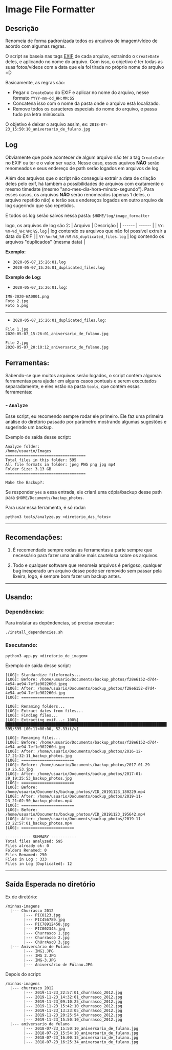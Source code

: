 Image File Formatter
==============

## Descrição
Renomeia de forma padronizada todos os arquivos de imagem/vídeo de acordo com algumas regras.

O script se baseia nas tags [EXIF](https://en.wikipedia.org/wiki/Exif) de cada arquivo, extraindo o `CreateDate` deles, e aplicando no nome do arquivo. Com isso, o objetivo é ter todas as suas fotos/vídeos com a data que ela foi tirada no próprio nome do arquivo =D

Basicamente, as regras são:
- Pegar o `CreateDate` do EXIF e aplicar no nome do arquivo, nesse formato `YYYY-mm-dd_HH:MM:SS`
- Concatena isso com o nome da pasta onde o arquivo está localizado.
- Remove todos os caracteres especiais do nome do arquivo, e passa tudo pra letra minúscula.

O objetivo é deixar o arquivo assim, ex: `2018-07-23_15:50:10_aniversario_de_fulano.jpg`

## Log
Obviamente que pode acontecer de algum arquivo não ter a tag `CreateDate` no EXIF ou ter e o valor ser vazio. Nesse caso, esses aquivos **NÃO** serão renomeados e seus endereço de path serão logados em arquivos de log.

Além dos arquivos que o script não conseguiu extrair a data de criação deles pelo exif, há também a possibilidades de arquivos com exatamente o mesmo timedate (mesmo "ano-mes-dia-hora-minuto-segundo"). Para esses casos, os arquivos **NÃO** serão renomeados (apenas 1 deles, o arquivo repetido não) e terão seus endereços logados em outro arquivo de log sugerindo que são repetidos.

E todos os log serão salvos nessa pasta: `$HOME/log/image_formatter`

logo, os arquivos de log são 2:
| Arquivo | Descrição |
| ------ | ------ |
| `%Y-%m-%d_%H:%M:%S.log` | log contendo os arquivos que não foi possível extrair a data do EXIF |
| `%Y-%m-%d_%H:%M:%S_duplicated_files.log` | log contendo os arquivos "duplicados" (mesma data)  |


**Exemplo:**
- `2020-05-07_15:26:01.log`
- `2020-05-07_15:26:01_duplicated_files.log`

**Exemplo de Log:**
- `2020-05-07_15:26:01.log`:
```
IMG-2020-WA0001.png
Foto 2.jpg
Foto 5.png
```

---

- `2020-05-07_15:26:01_duplicated_files.log`:
```
File 1.jpg
2020-05-07_15:26:01_aniversario_de_fulano.jpg

File 2.jpg
2020-05-07_20:10:12_aniversario_de_fulano.jpg
```

## Ferramentas:
Sabendo-se que muitos arquivos serão logados, o script contém algumas ferramentas para ajudar em alguns casos pontuais e serem executados separadamente, e eles estão na pasta `tools`, que contém essas ferramentas:

### - **`Analyze`**

Esse script, eu recomendo sempre rodar ele primeiro. Ele faz uma primeira análise do diretório passado por parâmetro mostrando algumas sugestões e sugerindo um backup. 

Exemplo de saída desse script:

```
Analyze folder:
/home/usuario/Images
===================================
Total files in this folder: 595
All file formats in folder: jpeg PNG png jpg mp4
Folder Size: 3.13 GB
===================================

Make the Backup?:
```

Se responder `yes` a essa entrada, ele criará uma cópia/backup desse path para `$HOME/Documents/backup_photos`.

Para usar essa ferramenta, é só rodar:
```
python3 tools/analyze.py <diretorio_das_fotos>
```

---

## Recomendações:

1. É recomendado sempre rodas as ferramentas a parte sempre que necessário para fazer uma análise mais cautelosa sobre os arquivos.

2. Todo e qualquer software que renomeia arquivos é perigoso, qualquer bug inesperado um arquivo desse pode ser removido sem passar pela lixeira, logo, é sempre bom fazer um backup antes.

---

## Usando:

### Dependências:
Para instalar as depêndencias, só precisa executar:
```
./install_dependencies.sh
```

### Executando:
```
python3 app.py <diretorio_de_imagem>
```

Exemplo de saída desse script:
```
[LOG]: Standardize fileformats...
[LOG]: Before: /home/usuario/Documents/backup_photos/f28e6152-d7d4-4e54-ae94-7ef1e902260d.jpeg
[LOG]: After: /home/usuario/Documents/backup_photos/f28e6152-d7d4-4e54-ae94-7ef1e902260d.jpg
[LOG]: =======================

[LOG]: Renaming folders...
[LOG]: Extract dates from files...
[LOG]: Finding files...
[LOG]: Extracting exif...: 100%|████████████████████████████████████████████████████████████████████████████████████| 595/595 [00:11<00:00, 52.33it/s]

[LOG]: Renaming files...
[LOG]: Before: /home/usuario/Documents/backup_photos/f28e6152-d7d4-4e54-ae94-7ef1e902260d.jpg
[LOG]: After: /home/usuario/Documents/backup_photos/2016-12-17_21:32:11_backup_photos.jpg
[LOG]: =======================
[LOG]: Before: /home/usuario/Documents/backup_photos/2017-01-29 19.25.53.jpg
[LOG]: After: /home/usuario/Documents/backup_photos/2017-01-29_19:25:53_backup_photos.jpg
[LOG]: =======================
[LOG]: Before: /home/usuario/Documents/backup_photos/VID_20191123_180229.mp4
[LOG]: After: /home/usuario/Documents/backup_photos/2019-11-23_21:02:50_backup_photos.mp4
[LOG]: =======================
[LOG]: Before: /home/usuario/Documents/backup_photos/VID_20191123_195642.mp4
[LOG]: After: /home/usuario/Documents/backup_photos/2019-11-23_22:57:01_backup_photos.mp4
[LOG]: =======================

----------- SUMMARY -----------
Total files analyzed: 595
Files already ok: 0
Folders Renamed: 0
Files Renamed: 250
Files in Log : 333
Files in Log [Duplicated]: 12
```

---

## Saída Esperada no diretório
Ex de diretório:

```
/minhas-imagens
  |--- Churrasco 2012
        |--- PIC0123.jpg
        |--- PIC456789.jpg
        |--- PIC78912458.jpg
        |--- PIC002345.jpg
        |--- Churrasco 1.jpg
        |--- Churrasco 2.jpg
        |--- ChUrrAscO 3.jpg
  |--- Aniversário de Fulano
        |--- IMG1.JPG
        |--- IMG 2.JPG
        |--- IMG-3.JPG
        |--- Aniversário de Fúlano.JPG
```

Depois do script:

```
/minhas-imagens
  |--- churrasco_2012
        |--- 2019-11-23_22:57:01_churrasco_2012.jpg
        |--- 2019-11-23_14:32:01_churrasco_2012.jpg
        |--- 2019-11-23_09:10:25_churrasco_2012.jpg
        |--- 2019-11-23_15:42:10_churrasco_2012.jpg
        |--- 2019-11-23_13:23:05_churrasco_2012.jpg
        |--- 2019-11-23_20:25:54_churrasco_2012.jpg
        |--- 2019-11-23_15:50:10_churrasco_2012.jpg
  |--- aniversario_de_fulano
        |--- 2018-07-23_15:50:10_aniversario_de_fulano.jpg
        |--- 2018-07-23_15:54:10_aniversario_de_fulano.jpg
        |--- 2018-07-23_16:00:15_aniversario_de_fulano.jpg
        |--- 2018-07-23_16:25:34_aniversario_de_fulano.jpg
```
